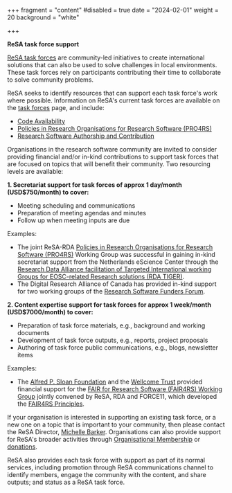 +++
fragment = "content"
#disabled = true
date = "2024-02-01"
weight = 20
background = "white"

+++

**ReSA task force support**

[ReSA task forces](https://www.researchsoft.org/taskforces/) are community-led initiatives to create international solutions that can also be used to solve challenges in local environments. These task forces rely on participants contributing their time to collaborate to solve community problems.

ReSA seeks to identify resources that can support each task force's work where possible. Information on ReSA's current task forces are available on the [task forces](https://www.researchsoft.org/taskforces/) page, and include:

- [Code Availability](https://www.researchsoft.org/taskforces/)
- [Policies in Research Organisations for Research Software (PRO4RS)](https://www.rd-alliance.org/groups/policies-research-organisations-research-software-pro4rs)
- [Research Software Authorship and Contribution](https://www.researchsoft.org/tf-authorship-contribution/)

Organisations in the research software community are invited to consider providing financial and/or in-kind contributions to support task forces that are focused on topics that will benefit their community. Two resourcing levels are available:

**1. Secretariat support for task forces of approx 1 day/month (USD$750/month) to cover:**

- Meeting scheduling and communications
- Preparation of meeting agendas and minutes
- Follow up when meeting inputs are due

Examples:

- The joint ReSA-RDA [Policies in Research Organisations for Research Software (PRO4RS)](https://www.rd-alliance.org/groups/policies-research-organisations-research-software-pro4rs) Working Group was successful in gaining in-kind secretariat support from the Netherlands eScience Center through the [Research Data Alliance facilitation of Targeted International working Groups for EOSC-related Research solutions (RDA TIGER)](https://www.rd-alliance.org/get-involved/calling-rda-community/rda-tiger).
- The Digital Research Alliance of Canada has provided in-kind support for two working groups of the [Research Software Funders Forum](https://www.researchsoft.org/funders-forum/).

**2. Content expertise support for task forces for approx 1 week/month (USD$7000/month) to cover:**

- Preparation of task force materials, e.g., background and working documents
- Development of task force outputs, e.g., reports, project proposals
- Authoring of task force public communications, e.g., blogs, newsletter items

Examples:

- The [Alfred P. Sloan Foundation](https://www.ogrants.org/proposals/barker_michelle_2021.pdf) and the [Wellcome Trust](https://www.ogrants.org/grants/barker_michelle_2020) provided financial support for the [FAIR for Research Software (FAIR4RS) Working Group](https://www.rd-alliance.org/groups/fair-4-research-software-fair4rs-wg) jointly convened by ReSA, RDA and FORCE11, which developed the [FAIR4RS Principles](https://www.nature.com/articles/s41597-022-01710-x).

If your organisation is interested in supporting an existing task force, or a new one on a topic that is important to your community, then please contact the ReSA Director, [Michelle Barker](mailto:michelle@researchsoft.org). Organisations can also provide support for ReSA's broader activities through [Organisational Membership](https://www.researchsoft.org/membership/) or [donations](https://www.researchsoft.org/donate/).

ReSA also provides each task force with support as part of its normal services, including promotion through ReSA communications channel to identify members, engage the community with the content, and share outputs; and status as a ReSA task force.
